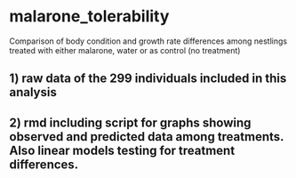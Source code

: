 # malarone_tolerability

Comparison of body condition and growth rate differences among nestlings treated with either malarone, water or as control (no treatment)

## 1) raw data of the 299 individuals included in this analysis 

## 2) rmd including script for graphs showing observed and predicted data among treatments. Also linear models testing for treatment differences.

